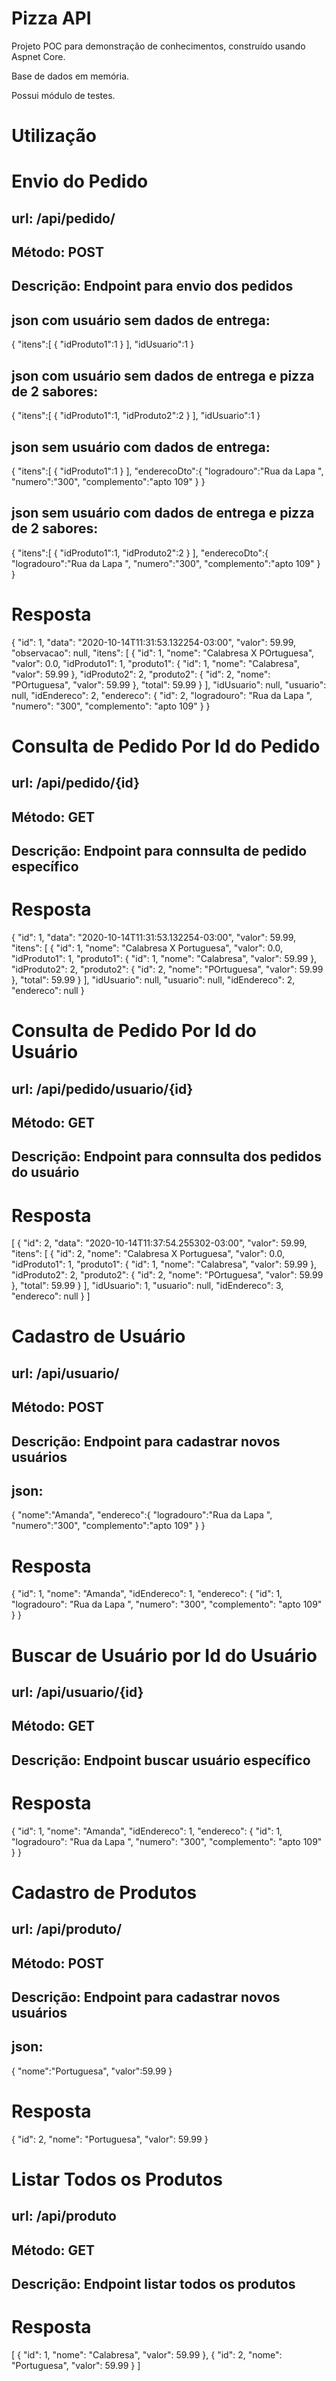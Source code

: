 # Pizza API

<p>Projeto POC para demonstração de conhecimentos, construído usando Aspnet Core.</p>
<p>Base de dados em memória. </p>
<p>Possui módulo de testes.</p>

# Utilização


# Envio do Pedido
## url: /api/pedido/ 
## Método: POST
## Descrição: Endpoint para envio dos pedidos
## json com usuário sem dados de entrega:
{
   "itens":[
      {
         "idProduto1":1
      }
   ],
   "idUsuario":1
}

## json com usuário sem dados de entrega e pizza de 2 sabores:
{
   "itens":[
      {
          "idProduto1":1,
         "idProduto2":2
      }
   ],
   "idUsuario":1
}


## json sem usuário com dados de entrega:
{
   "itens":[
      {
         "idProduto1":1
      }
   ],
   "enderecoDto":{
      "logradouro":"Rua da Lapa ",
      "numero":"300",
      "complemento":"apto 109"
   }
}

## json sem usuário com dados de entrega e pizza de 2 sabores:
{
   "itens":[
      {
         "idProduto1":1,
         "idProduto2":2
      }
   ],
   "enderecoDto":{
      "logradouro":"Rua da Lapa ",
      "numero":"300",
      "complemento":"apto 109"
   }
}

# Resposta
{
    "id": 1,
    "data": "2020-10-14T11:31:53.132254-03:00",
    "valor": 59.99,
    "observacao": null,
    "itens": [
        {
            "id": 1,
            "nome": "Calabresa X POrtuguesa",
            "valor": 0.0,
            "idProduto1": 1,
            "produto1": {
                "id": 1,
                "nome": "Calabresa",
                "valor": 59.99
            },
            "idProduto2": 2,
            "produto2": {
                "id": 2,
                "nome": "POrtuguesa",
                "valor": 59.99
            },
            "total": 59.99
        }
    ],
    "idUsuario": null,
    "usuario": null,
    "idEndereco": 2,
    "endereco": {
        "id": 2,
        "logradouro": "Rua da Lapa ",
        "numero": "300",
        "complemento": "apto 109"
    }
}

# Consulta de Pedido Por Id do Pedido
## url: /api/pedido/{id} 
## Método: GET
## Descrição: Endpoint para connsulta de pedido específico 
# Resposta
{
    "id": 1,
    "data": "2020-10-14T11:31:53.132254-03:00",
    "valor": 59.99,
    "itens": [
        {
            "id": 1,
            "nome": "Calabresa X Portuguesa",
            "valor": 0.0,
            "idProduto1": 1,
            "produto1": {
                "id": 1,
                "nome": "Calabresa",
                "valor": 59.99
            },
            "idProduto2": 2,
            "produto2": {
                "id": 2,
                "nome": "POrtuguesa",
                "valor": 59.99
            },
            "total": 59.99
        }
    ],
    "idUsuario": null,
    "usuario": null,
    "idEndereco": 2,
    "endereco": null
}

# Consulta de Pedido Por Id do Usuário
## url: /api/pedido/usuario/{id} 
## Método: GET
## Descrição: Endpoint para connsulta dos pedidos do usuário 
# Resposta
[
    {
        "id": 2,
        "data": "2020-10-14T11:37:54.255302-03:00",
        "valor": 59.99,
        "itens": [
            {
                "id": 2,
                "nome": "Calabresa X Portuguesa",
                "valor": 0.0,
                "idProduto1": 1,
                "produto1": {
                    "id": 1,
                    "nome": "Calabresa",
                    "valor": 59.99
                },
                "idProduto2": 2,
                "produto2": {
                    "id": 2,
                    "nome": "POrtuguesa",
                    "valor": 59.99
                },
                "total": 59.99
            }
        ],
        "idUsuario": 1,
        "usuario": null,
        "idEndereco": 3,
        "endereco": null
    }
]


# Cadastro de Usuário
## url: /api/usuario/ 
## Método: POST
## Descrição: Endpoint para cadastrar novos usuários 
## json:
{
   "nome":"Amanda",
   "endereco":{
      "logradouro":"Rua da Lapa ",
      "numero":"300",
      "complemento":"apto 109"
   }
}

# Resposta
{
    "id": 1,
    "nome": "Amanda",
    "idEndereco": 1,
    "endereco": {
        "id": 1,
        "logradouro": "Rua da Lapa ",
        "numero": "300",
        "complemento": "apto 109"
    }
}

# Buscar de Usuário por Id do Usuário
## url: /api/usuario/{id} 
## Método: GET
## Descrição: Endpoint buscar usuário específico 
# Resposta
{
    "id": 1,
    "nome": "Amanda",
    "idEndereco": 1,
    "endereco": {
        "id": 1,
        "logradouro": "Rua da Lapa ",
        "numero": "300",
        "complemento": "apto 109"
    }
}


# Cadastro de Produtos
## url: /api/produto/ 
## Método: POST
## Descrição: Endpoint para cadastrar novos usuários 
## json:
{
   "nome":"Portuguesa",
   "valor":59.99
}

# Resposta
{
    "id": 2,
    "nome": "Portuguesa",
    "valor": 59.99
}

# Listar Todos os Produtos 
## url: /api/produto
## Método: GET
## Descrição: Endpoint listar todos os produtos  
# Resposta
[
    {
        "id": 1,
        "nome": "Calabresa",
        "valor": 59.99
    },
    {
        "id": 2,
        "nome": "Portuguesa",
        "valor": 59.99
    }
]


